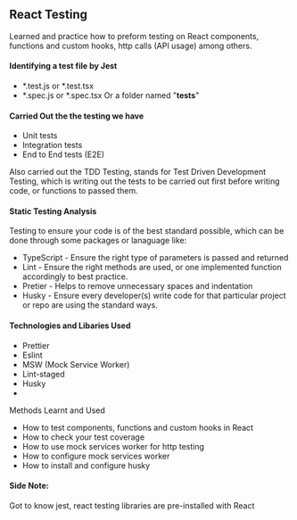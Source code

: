 ## React Testing

Learned and practice how to preform testing on React components, functions and custom hooks, http calls (API usage) among others.
#### Identifying  a test file by Jest
- *.test.js or *.test.tsx
- *.spec.js or *.spec.tsx
Or a folder named "__tests__"
#### Carried Out the the testing we have

- Unit tests
- Integration tests
- End to End tests (E2E)

Also carried out the TDD Testing, stands for Test Driven Development Testing, which is writing out the tests to be carried out first before writing code, or functions to passed them.

#### Static Testing Analysis

Testing to ensure your code is of the best standard possible, which can be done through some packages or lanaguage like:

- TypeScript - Ensure the right type of parameters is passed and returned
- Lint - Ensure the right methods are used, or one implemented function accordingly to best practice.
- Pretier - Helps to remove unnecessary spaces and indentation
- Husky - Ensure every developer(s) write code for that particular project or repo are using the standard ways.

#### Technologies and Libaries Used

- Prettier
- Eslint
- MSW (Mock Service Worker)
- Lint-staged
- Husky
-
Methods Learnt and Used
- How to test components, functions and custom hooks in React
- How to check your test coverage 
- How to use mock services worker for http testing
- How to configure mock services worker
- How to install and configure husky

#### Side Note: 
 Got to know jest, react testing libraries are pre-installed with React
